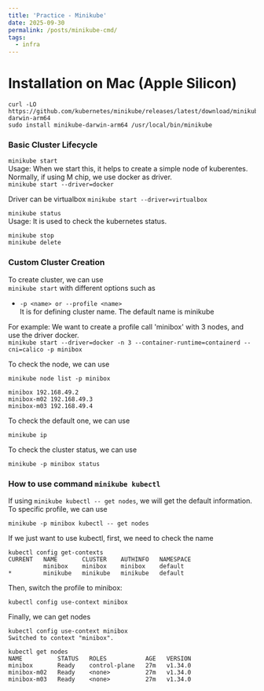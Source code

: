 ```yaml
---
title: 'Practice - Minikube'
date: 2025-09-30
permalink: /posts/minikube-cmd/
tags:
  - infra
---
```


# Installation on Mac (Apple Silicon)
```
curl -LO https://github.com/kubernetes/minikube/releases/latest/download/minikube-darwin-arm64
sudo install minikube-darwin-arm64 /usr/local/bin/minikube
```

### Basic Cluster Lifecycle
`minikube start`  
Usage: When we start this, it helps to create a simple node of kuberentes.  
Normally, if using M chip, we use docker as driver.   
`minikube start --driver=docker`   

Driver can be virtualbox `minikube start --driver=virtualbox`  

`minikube status`  
Usage: It is used to check the kubernetes status.  

`minikube stop`  
`minikube delete`  

### Custom Cluster Creation  
To create cluster, we can use  
`minikube start` with different options such as   
- `-p <name> or --profile <name>`  
It is for defining cluster name. The default name is minikube  

For example: We want to create a profile call 'minibox' with 3 nodes, and use the driver docker.  
`minikube start --driver=docker -n 3 --container-runtime=containerd --cni=calico -p minibox`  

To check the node, we can use  
```
minikube node list -p minibox  

minibox	192.168.49.2  
minibox-m02	192.168.49.3  
minibox-m03	192.168.49.4  
```

To check the default one, we can use  
```
minikube ip  
```

To check the cluster status, we can use  
```
minikube -p minibox status
```

### How to use command `minikube kubectl`  
If using `minikube kubectl -- get nodes`, we will get the default information.  
To specific profile, we can use  
```
minikube -p minibox kubectl -- get nodes
```

If we just want to use kubectl, first, we need to check the name  
```
kubectl config get-contexts
CURRENT   NAME       CLUSTER    AUTHINFO   NAMESPACE
          minibox    minibox    minibox    default
*         minikube   minikube   minikube   default
```
  
Then, switch the profile to minibox:
```
kubectl config use-context minibox
```

Finally, we can get nodes
```
kubectl config use-context minibox
Switched to context "minibox".

kubectl get nodes
NAME          STATUS   ROLES           AGE   VERSION
minibox       Ready    control-plane   27m   v1.34.0
minibox-m02   Ready    <none>          27m   v1.34.0
minibox-m03   Ready    <none>          27m   v1.34.0
```